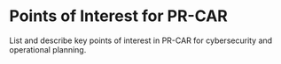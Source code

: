 # Points of Interest for PR-CAR

List and describe key points of interest in PR-CAR for cybersecurity and operational planning.
